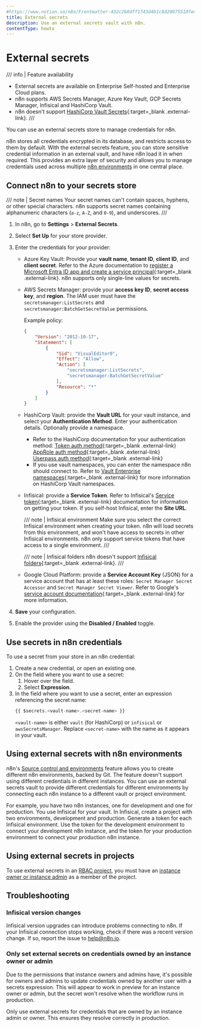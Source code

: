 ```yaml
---
#https://www.notion.so/n8n/Frontmatter-432c2b8dff1f43d4b1c8d20075510fe4
title: External secrets
description: Use an external secrets vault with n8n.
contentType: howto
---
```


# External secrets

/// info | Feature availability
* External secrets are available on Enterprise Self-hosted and Enterprise Cloud plans.
* n8n supports AWS Secrets Manager, Azure Key Vault, GCP Secrets Manager, Infisical and HashiCorp Vault. 
* n8n doesn't support [HashiCorp Vault Secrets](https://developer.hashicorp.com/hcp/docs/vault-secrets){:target=_blank .external-link}.
///

You can use an external secrets store to manage credentials for n8n.

n8n stores all credentials encrypted in its database, and restricts access to them by default. With the external secrets feature, you can store sensitive credential information in an external vault, and have n8n load it in when required. This provides an extra layer of security and allows you to manage credentials used across multiple [n8n environments](/source-control-environments/) in one central place.

## Connect n8n to your secrets store

/// note | Secret names
Your secret names can't contain spaces, hyphens, or other special characters. n8n supports secret names containing alphanumeric characters (`a-z`, `A-Z`, and `0-9`), and underscores.
///
1. In n8n, go to **Settings** > **External Secrets**.
1. Select **Set Up** for your store provider.
1. Enter the credentials for your provider:
	* Azure Key Vault: Provide your **vault name**, **tenant ID**, **client ID**, and **client secret**. Refer to the Azure documentation to [register a Microsoft Entra ID app and create a service principal](https://learn.microsoft.com/en-us/entra/identity-platform/howto-create-service-principal-portal){:target=_blank .external-link}. n8n supports only single-line values for secrets.
	* AWS Secrets Manager: provide your **access key ID**, **secret access key**, and **region**. The IAM user must have the `secretsmanager:ListSecrets` and `secretsmanager:BatchGetSecretValue` permissions.

		Example policy:
		```json
		{
			"Version": "2012-10-17",
			"Statement": [
				{
					"Sid": "VisualEditor0",
					"Effect": "Allow",
					"Action": [
						"secretsmanager:ListSecrets",
						"secretsmanager:BatchGetSecretValue"
					],
					"Resource": "*"
				}
			]
		}
		```

	* HashiCorp Vault: provide the **Vault URL** for your vault instance, and select your **Authentication Method**.  Enter your authentication details. Optionally provide a namespace.
		- Refer to the HashiCorp documentation for your authentication method:
				[Token auth method](https://developer.hashicorp.com/vault/docs/auth/token){:target=_blank .external-link}  
				[AppRole auth method](https://developer.hashicorp.com/vault/docs/auth/approle){:target=_blank .external-link}  
				[Userpass auth method](https://developer.hashicorp.com/vault/docs/auth/userpass){:target=_blank .external-link}  
		- If you use vault namespaces, you can enter the namespace n8n should connect to. Refer to [Vault Enterprise namespaces](https://developer.hashicorp.com/vault/docs/enterprise/namespaces){:target=_blank .external-link} for more information on HashiCorp Vault namespaces.

	* Infisical: provide a **Service Token**. Refer to Infisical's [Service token](https://infisical.com/docs/documentation/platform/token){:target=_blank .external-link} documentation for information on getting your token. If you self-host Infisical, enter the **Site URL**.

	    /// note | Infisical environment
		Make sure you select the correct Infisical environment when creating your token. n8n will load secrets from this environment, and won't have access to secrets in other Infisical environments. n8n only support service tokens that have access to a single environment.
		///

	    /// note | Infisical folders
	 	n8n doesn't support [Infisical folders](https://infisical.com/docs/documentation/platform/folder){:target=_blank .external-link}.
		///

	* Google Cloud Platform: provide a **Service Account Key** (JSON) for a service account that has at least these roles: `Secret Manager Secret Accessor` and `Secret Manager Secret Viewer`. Refer to Google's [service account documentation](https://cloud.google.com/iam/docs/service-account-overview){:target=_blank .external-link} for more information.

1. **Save** your configuration.
1. Enable the provider using the **Disabled / Enabled** toggle.


## Use secrets in n8n credentials

To use a secret from your store in an n8n credential:

1. Create a new credential, or open an existing one.
1. On the field where you want to use a secret:
	1. Hover over the field.
	1. Select **Expression**.
1. In the field where you want to use a secret, enter an expression referencing the secret name:
	```js
	{{ $secrets.<vault-name>.<secret-name> }}
	```
	`<vault-name>` is either `vault` (for HashiCorp) or `infisical` or `awsSecretsManager`. Replace `<secret-name>` with the name as it appears in your vault.

## Using external secrets with n8n environments

n8n's [Source control and environments](/source-control-environments/) feature allows you to create different n8n environments, backed by Git. The feature doesn't support using different credentials in different instances. You can use an external secrets vault to provide different credentials for different environments by connecting each n8n instance to a different vault or project environment.

For example, you have two n8n instances, one for development and one for production. You use Infisical for your vault. In Infisical, create a project with two environments, development and production. Generate a token for each Infisical environment. Use the token for the development environment to connect your development n8n instance, and the token for your production environment to connect your production n8n instance.

## Using external secrets in projects

To use external secrets in an [RBAC project](/user-management/rbac/), you must have an [instance owner or instance admin](/user-management/account-types/) as a member of the project.

## Troubleshooting

### Infisical version changes

Infisical version upgrades can introduce problems connecting to n8n. If your Infisical connection stops working, check if there was a recent version change. If so, report the issue to help@n8n.io.

### Only set external secrets on credentials owned by an instance owner or admin

Due to the permissions that instance owners and admins have, it's possible for owners and admins to update credentials owned by another user with a secrets expression. This will appear to work in preview for an instance owner or admin, but the secret won't resolve when the workflow runs in production. 

Only use external secrets for credentials that are owned by an instance admin or owner. This ensures they resolve correctly in production.
